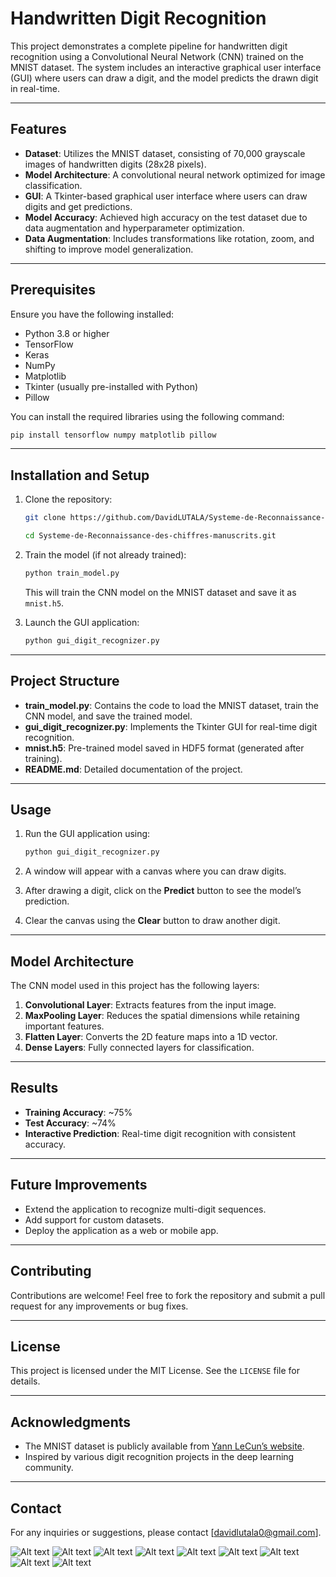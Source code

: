# Handwritten Digit Recognition

This project demonstrates a complete pipeline for handwritten digit recognition using a Convolutional Neural Network (CNN) trained on the MNIST dataset. The system includes an interactive graphical user interface (GUI) where users can draw a digit, and the model predicts the drawn digit in real-time.

---

## Features

- **Dataset**: Utilizes the MNIST dataset, consisting of 70,000 grayscale images of handwritten digits (28x28 pixels).
- **Model Architecture**: A convolutional neural network optimized for image classification.
- **GUI**: A Tkinter-based graphical user interface where users can draw digits and get predictions.
- **Model Accuracy**: Achieved high accuracy on the test dataset due to data augmentation and hyperparameter optimization.
- **Data Augmentation**: Includes transformations like rotation, zoom, and shifting to improve model generalization.

---

## Prerequisites

Ensure you have the following installed:

- Python 3.8 or higher
- TensorFlow
- Keras
- NumPy
- Matplotlib
- Tkinter (usually pre-installed with Python)
- Pillow

You can install the required libraries using the following command:

```bash
pip install tensorflow numpy matplotlib pillow
```

---

## Installation and Setup

1. Clone the repository:

    ```bash
    git clone https://github.com/DavidLUTALA/Systeme-de-Reconnaissance-des-chiffres-manuscrits.git
    ```
    ```bash
    cd Systeme-de-Reconnaissance-des-chiffres-manuscrits.git
    ```

2. Train the model (if not already trained):

    ```bash
    python train_model.py
    ```
    This will train the CNN model on the MNIST dataset and save it as `mnist.h5`.

3. Launch the GUI application:

    ```bash
    python gui_digit_recognizer.py
    ```

---

## Project Structure

- **train_model.py**: Contains the code to load the MNIST dataset, train the CNN model, and save the trained model.
- **gui_digit_recognizer.py**: Implements the Tkinter GUI for real-time digit recognition.
- **mnist.h5**: Pre-trained model saved in HDF5 format (generated after training).
- **README.md**: Detailed documentation of the project.

---

## Usage

1. Run the GUI application using:

    ```bash
    python gui_digit_recognizer.py
    ```

2. A window will appear with a canvas where you can draw digits.
3. After drawing a digit, click on the **Predict** button to see the model’s prediction.
4. Clear the canvas using the **Clear** button to draw another digit.

---

## Model Architecture

The CNN model used in this project has the following layers:

1. **Convolutional Layer**: Extracts features from the input image.
2. **MaxPooling Layer**: Reduces the spatial dimensions while retaining important features.
3. **Flatten Layer**: Converts the 2D feature maps into a 1D vector.
4. **Dense Layers**: Fully connected layers for classification.

---

## Results

- **Training Accuracy**: ~75%
- **Test Accuracy**: ~74%
- **Interactive Prediction**: Real-time digit recognition with consistent accuracy.

---

## Future Improvements

- Extend the application to recognize multi-digit sequences.
- Add support for custom datasets.
- Deploy the application as a web or mobile app.

---

## Contributing

Contributions are welcome! Feel free to fork the repository and submit a pull request for any improvements or bug fixes.

---

## License

This project is licensed under the MIT License. See the `LICENSE` file for details.

---

## Acknowledgments

- The MNIST dataset is publicly available from [Yann LeCun’s website](http://yann.lecun.com/exdb/mnist/).
- Inspired by various digit recognition projects in the deep learning community.

---

## Contact

For any inquiries or suggestions, please contact [davidlutala0@gmail.com].





![Alt text](Images/Image1.png)
![Alt text](Images/Image2.png)
![Alt text](Images/Image3.png)
![Alt text](Images/Image4.png)
![Alt text](Images/Image5.png)
![Alt text](Images/Image6.png)
![Alt text](Images/Image7.png)
![Alt text](Images/Image8.png)
![Alt text](Images/Image9.png)
